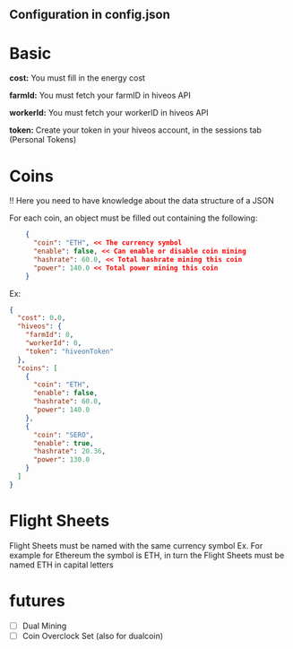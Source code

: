 ## Configuration in config.json

# Basic

**cost:** You must fill in the energy cost

**farmId:** You must fetch your farmID in hiveos API

**workerId:** You must fetch your workerID in hiveos API

**token:** Create your token in your hiveos account, in the sessions tab (Personal Tokens)

# Coins

!! Here you need to have knowledge about the data structure of a JSON

For each coin, an object must be filled out containing the following:
```json
    {
      "coin": "ETH", << The currency symbol
      "enable": false, << Can enable or disable coin mining
      "hashrate": 60.0, << Total hashrate mining this coin
      "power": 140.0 << Total power mining this coin
    }
```


Ex:
```json
{
  "cost": 0.0,
  "hiveos": {
    "farmId": 0,
    "workerId": 0,
    "token": "hiveonToken"
  },
  "coins": [
    {
      "coin": "ETH",
      "enable": false,
      "hashrate": 60.0,
      "power": 140.0
    },
    {
      "coin": "SERO",
      "enable": true,
      "hashrate": 20.36,
      "power": 130.0
    }
  ]
}
```

# Flight Sheets

Flight Sheets must be named with the same currency symbol
Ex.
For example for Ethereum the symbol is ETH, in turn the Flight Sheets must be named ETH in capital letters

# futures

- [ ] Dual Mining
- [ ] Coin Overclock Set (also for dualcoin)